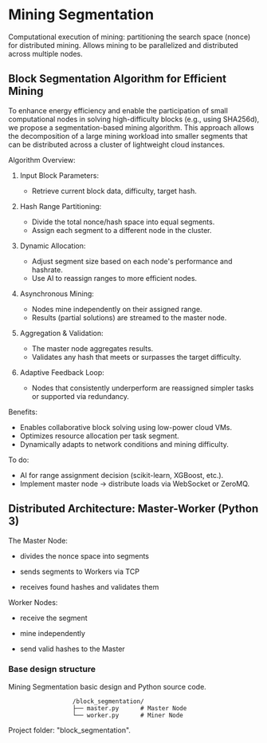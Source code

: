 # Mining Segmentation
Computational execution of mining: partitioning the search space (nonce) for distributed mining. Allows mining to be parallelized and distributed across multiple nodes.

## Block Segmentation Algorithm for Efficient Mining

To enhance energy efficiency and enable the participation of small computational nodes in solving high-difficulty blocks (e.g., using SHA256d), we propose a segmentation-based mining algorithm. This approach allows the decomposition of a large mining workload into smaller segments that can be distributed across a cluster of lightweight cloud instances.

Algorithm Overview:

1. Input Block Parameters:
   - Retrieve current block data, difficulty, target hash.

2. Hash Range Partitioning:
   - Divide the total nonce/hash space into equal segments.
   - Assign each segment to a different node in the cluster.

3. Dynamic Allocation:
   - Adjust segment size based on each node's performance and hashrate.
   - Use AI to reassign ranges to more efficient nodes.

4. Asynchronous Mining:
   - Nodes mine independently on their assigned range.
   - Results (partial solutions) are streamed to the master node.

5. Aggregation & Validation:
   - The master node aggregates results.
   - Validates any hash that meets or surpasses the target difficulty.

6. Adaptive Feedback Loop:
   - Nodes that consistently underperform are reassigned simpler tasks or supported via redundancy.

Benefits:

- Enables collaborative block solving using low-power cloud VMs.
- Optimizes resource allocation per task segment.
- Dynamically adapts to network conditions and mining difficulty.

To do:

- AI for range assignment decision (scikit-learn, XGBoost, etc.).
- Implement master node → distribute loads via WebSocket or ZeroMQ.

## Distributed Architecture: Master-Worker (Python 3)

The Master Node:

- divides the nonce space into segments

- sends segments to Workers via TCP

- receives found hashes and validates them

Worker Nodes:

- receive the segment

- mine independently

- send valid hashes to the Master

### Base design structure

Mining Segmentation basic design and Python source code.

                      /block_segmentation/
                      ├── master.py      # Master Node
                      └── worker.py      # Miner Node

Project folder: "block_segmentation".
